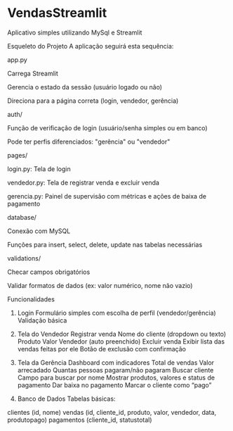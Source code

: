 # VendasStreamlit
Aplicativo simples utilizando MySql e Streamlit

Esqueleto do Projeto
A aplicação seguirá esta sequência:

app.py

Carrega Streamlit

Gerencia o estado da sessão (usuário logado ou não)

Direciona para a página correta (login, vendedor, gerência)

auth/

Função de verificação de login (usuário/senha simples ou em banco)

Pode ter perfis diferenciados: "gerência" ou "vendedor"

pages/

login.py: Tela de login

vendedor.py: Tela de registrar venda e excluir venda

gerencia.py: Painel de supervisão com métricas e ações de baixa de pagamento

database/

Conexão com MySQL

Funções para insert, select, delete, update nas tabelas necessárias

validations/

Checar campos obrigatórios

Validar formatos de dados (ex: valor numérico, nome não vazio)

Funcionalidades
1. Login
Formulário simples com escolha de perfil (vendedor/gerência)
Validação básica

2. Tela do Vendedor
Registrar venda
Nome do cliente (dropdown ou texto)
Produto
Valor
Vendedor (auto preenchido)
Excluir venda
Exibir lista das vendas feitas por ele
Botão de exclusão com confirmação

3. Tela da Gerência
Dashboard com indicadores
Total de vendas
Valor arrecadado
Quantas pessoas pagaram/não pagaram
Buscar cliente
Campo para buscar por nome
Mostrar produtos, valores e status de pagamento
Dar baixa no pagamento
Marcar o cliente como “pago”

4. Banco de Dados
Tabelas básicas:

clientes (id, nome)
vendas (id, cliente_id, produto, valor, vendedor, data, produtopago)
pagamentos (cliente_id, statustotal)
